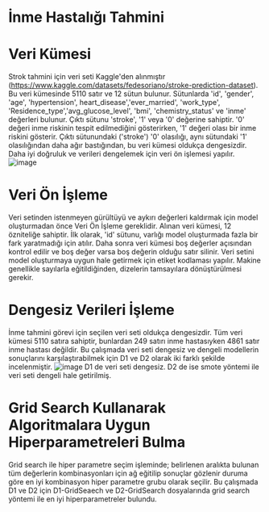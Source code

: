 # İnme Hastalığı Tahmini

# Veri Kümesi
Strok tahmini için veri seti Kaggle'den alınmıştır (https://www.kaggle.com/datasets/fedesoriano/stroke-prediction-dataset). Bu veri kümesinde 5110 satır ve 12 sütun bulunur. Sütunlarda 'id', 'gender', 'age', 'hypertension', heart_disease','ever_married', 'work_type', 'Residence_type','avg_glucose_level', 'bmi', 'chemistry_status' ve 'inme' değerleri bulunur. Çıktı sütunu 'stroke', '1' veya '0' değerine sahiptir. '0' değeri inme riskinin tespit edilmediğini gösterirken, '1' değeri olası bir inme riskini gösterir. Çıktı sütunundaki ('stroke') '0' olasılığı, aynı sütundaki '1' olasılığından daha ağır bastığından, bu veri kümesi oldukça dengesizdir. Daha iyi doğruluk ve verileri dengelemek için veri ön işlemesi yapılır.
![image](https://user-images.githubusercontent.com/96024765/166560726-3ce3528b-25c7-4940-a8e1-eecbf8c643da.png)


# Veri Ön İşleme
Veri setinden istenmeyen gürültüyü ve aykırı değerleri kaldırmak için model oluşturmadan önce Veri Ön İşleme gereklidir. Alınan veri kümesi, 12 özniteliğe sahiptir. İlk olarak, 'id' sütunu, varlığı model oluşturmada fazla bir fark yaratmadığı için atılır. Daha sonra veri kümesi boş değerler açısından kontrol edilir ve boş değer varsa boş değerin olduğu satır silinir. Veri setini model oluşturmaya uygun hale getirmek için etiket kodlaması yapılır. Makine genellikle sayılarla eğitildiğinden, dizelerin tamsayılara dönüştürülmesi gerekir.


# Dengesiz Verileri İşleme
İnme tahmini görevi için seçilen veri seti oldukça dengesizdir. Tüm veri kümesi 5110 satıra sahiptir, bunlardan 249 satırı inme hastasıyken 4861 satır inme hastası değildir. Bu çalışmada veri seti dengesiz ve dengeli modellerin sonuçlarını karşılaştırabilmek için D1 ve D2 olarak iki farklı şekilde incelenmiştir.
![image](https://user-images.githubusercontent.com/96024765/166561359-325a265f-64f3-4188-b6e7-20c00390a458.png)
D1 de veri seti dengesiz. D2 de ise smote yöntemi ile veri seti dengeli  hale getirilmiş.


# Grid Search Kullanarak Algoritmalara Uygun Hiperparametreleri Bulma
Grid search ile hiper parametre seçim işleminde; belirlenen aralıkta bulunan tüm değerlerin kombinasyonları için ağ eğitilip sonuçlar gözlenir duruma göre en iyi kombinasyon hiper parametre grubu olarak seçilir. Bu çalışmada D1 ve D2 için D1-GridSeaech ve D2-GridSearch dosyalarında grid search yöntemi ile en iyi hiperparametreler bulundu.
